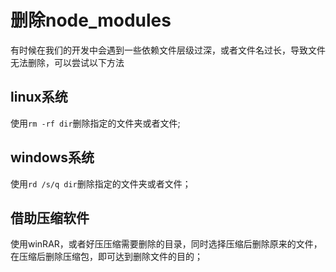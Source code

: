 # 删除node_modules

有时候在我们的开发中会遇到一些依赖文件层级过深，或者文件名过长，导致文件无法删除，可以尝试以下方法

## linux系统

使用`rm -rf dir`删除指定的文件夹或者文件;

## windows系统

使用`rd /s/q dir`删除指定的文件夹或者文件；

## 借助压缩软件

使用winRAR，或者好压压缩需要删除的目录，同时选择压缩后删除原来的文件，在压缩后删除压缩包，即可达到删除文件的目的；